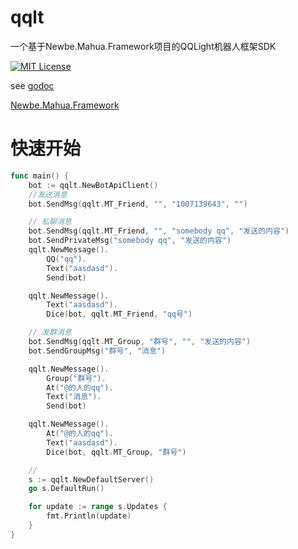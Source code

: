 # qqlt
一个基于Newbe.Mahua.Framework项目的QQLight机器人框架SDK

[![MIT License](https://raw.githubusercontent.com/yguilai/qqlt/master/LICENSE)]()

see [godoc](https://godoc.org/github.com/yguilai/qqlt)

[Newbe.Mahua.Framework](https://github.com/newbe36524/Newbe.Mahua.Framework)

# 快速开始
```go
func main() {
	bot := qqlt.NewBotApiClient()
	//发送消息
	bot.SendMsg(qqlt.MT_Friend, "", "1007139643", "")

	// 私聊消息
	bot.SendMsg(qqlt.MT_Friend, "", "somebody qq", "发送的内容")
	bot.SendPrivateMsg("somebody qq", "发送的内容")
	qqlt.NewMessage().
		QQ("qq").
		Text("aasdasd").
		Send(bot)

	qqlt.NewMessage().
		Text("aasdasd").
		Dice(bot, qqlt.MT_Friend, "qq号")

	// 发群消息
	bot.SendMsg(qqlt.MT_Group, "群号", "", "发送的内容")
	bot.SendGroupMsg("群号", "消息")

	qqlt.NewMessage().
		Group("群号").
		At("@的人的qq").
		Text("消息").
		Send(bot)

	qqlt.NewMessage().
		At("@的人的qq").
		Text("aasdasd").
		Dice(bot, qqlt.MT_Group, "群号")

	//
	s := qqlt.NewDefaultServer()
	go s.DefaultRun()

	for update := range s.Updates {
		fmt.Println(update)
	}
}
```
